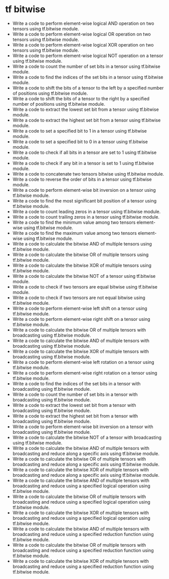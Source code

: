 # tf bitwise

- Write a code to perform element-wise logical AND operation on two tensors using tf.bitwise module.
- Write a code to perform element-wise logical OR operation on two tensors using tf.bitwise module.
- Write a code to perform element-wise logical XOR operation on two tensors using tf.bitwise module.
- Write a code to perform element-wise logical NOT operation on a tensor using tf.bitwise module.
- Write a code to count the number of set bits in a tensor using tf.bitwise module.
- Write a code to find the indices of the set bits in a tensor using tf.bitwise module.
- Write a code to shift the bits of a tensor to the left by a specified number of positions using tf.bitwise module.
- Write a code to shift the bits of a tensor to the right by a specified number of positions using tf.bitwise module.
- Write a code to extract the lowest set bit from a tensor using tf.bitwise module.
- Write a code to extract the highest set bit from a tensor using tf.bitwise module.
- Write a code to set a specified bit to 1 in a tensor using tf.bitwise module.
- Write a code to set a specified bit to 0 in a tensor using tf.bitwise module.
- Write a code to check if all bits in a tensor are set to 1 using tf.bitwise module.
- Write a code to check if any bit in a tensor is set to 1 using tf.bitwise module.
- Write a code to concatenate two tensors bitwise using tf.bitwise module.
- Write a code to reverse the order of bits in a tensor using tf.bitwise module.
- Write a code to perform element-wise bit inversion on a tensor using tf.bitwise module.
- Write a code to find the most significant bit position of a tensor using tf.bitwise module.
- Write a code to count leading zeros in a tensor using tf.bitwise module.
- Write a code to count trailing zeros in a tensor using tf.bitwise module.
- Write a code to find the minimum value among two tensors element-wise using tf.bitwise module.
- Write a code to find the maximum value among two tensors element-wise using tf.bitwise module.
- Write a code to calculate the bitwise AND of multiple tensors using tf.bitwise module.
- Write a code to calculate the bitwise OR of multiple tensors using tf.bitwise module.
- Write a code to calculate the bitwise XOR of multiple tensors using tf.bitwise module.
- Write a code to calculate the bitwise NOT of a tensor using tf.bitwise module.
- Write a code to check if two tensors are equal bitwise using tf.bitwise module.
- Write a code to check if two tensors are not equal bitwise using tf.bitwise module.
- Write a code to perform element-wise left shift on a tensor using tf.bitwise module.
- Write a code to perform element-wise right shift on a tensor using tf.bitwise module.
- Write a code to calculate the bitwise OR of multiple tensors with broadcasting using tf.bitwise module.
- Write a code to calculate the bitwise AND of multiple tensors with broadcasting using tf.bitwise module.
- Write a code to calculate the bitwise XOR of multiple tensors with broadcasting using tf.bitwise module.
- Write a code to perform element-wise left rotation on a tensor using tf.bitwise module.
- Write a code to perform element-wise right rotation on a tensor using tf.bitwise module.
- Write a code to find the indices of the set bits in a tensor with broadcasting using tf.bitwise module.
- Write a code to count the number of set bits in a tensor with broadcasting using tf.bitwise module.
- Write a code to extract the lowest set bit from a tensor with broadcasting using tf.bitwise module.
- Write a code to extract the highest set bit from a tensor with broadcasting using tf.bitwise module.
- Write a code to perform element-wise bit inversion on a tensor with broadcasting using tf.bitwise module.
- Write a code to calculate the bitwise NOT of a tensor with broadcasting using tf.bitwise module.
- Write a code to calculate the bitwise AND of multiple tensors with broadcasting and reduce along a specific axis using tf.bitwise module.
- Write a code to calculate the bitwise OR of multiple tensors with broadcasting and reduce along a specific axis using tf.bitwise module.
- Write a code to calculate the bitwise XOR of multiple tensors with broadcasting and reduce along a specific axis using tf.bitwise module.
- Write a code to calculate the bitwise AND of multiple tensors with broadcasting and reduce using a specified logical operation using tf.bitwise module.
- Write a code to calculate the bitwise OR of multiple tensors with broadcasting and reduce using a specified logical operation using tf.bitwise module.
- Write a code to calculate the bitwise XOR of multiple tensors with broadcasting and reduce using a specified logical operation using tf.bitwise module.
- Write a code to calculate the bitwise AND of multiple tensors with broadcasting and reduce using a specified reduction function using tf.bitwise module.
- Write a code to calculate the bitwise OR of multiple tensors with broadcasting and reduce using a specified reduction function using tf.bitwise module.
- Write a code to calculate the bitwise XOR of multiple tensors with broadcasting and reduce using a specified reduction function using tf.bitwise module.